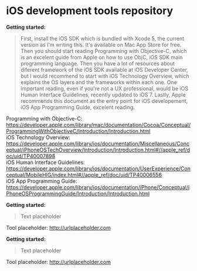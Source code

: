 iOS development tools repository
================================

__Getting started:__

> First, install the iOS SDK which is bundled with Xcode 5, the current version as I'm writing this. It's available on Mac App Store for free. Then you should start reading Programming with Objective-C, which is an excelent guide from Apple on how to use ObjC, iOS SDK main programming language. Then you have a lot of resources about diferent framework of the iOS SDK available at iOS Developer Center, but I would recommend to start with iOS Technology Overview, which explains the OS layers and the frameworks within each one. One important reading, even if you're not a UX professional, would be iOS Human Interface Guidelines, recently updated to iOS 7. Lastly, Apple recommends this document as the entry point for iOS developement, iOS App Programming Guide, excelent reading.  

Programming with Objective-C: https://developer.apple.com/library/mac/documentation/Cocoa/Conceptual/ProgrammingWithObjectiveC/Introduction/Introduction.html  
iOS Technology Overview: https://developer.apple.com/library/ios/documentation/Miscellaneous/Conceptual/iPhoneOSTechOverview/Introduction/Introduction.html#//apple_ref/doc/uid/TP40007898  
iOS Human Interface Guidelines: https://developer.apple.com/library/ios/documentation/UserExperience/Conceptual/MobileHIG/index.html#//apple_ref/doc/uid/TP40006556  
iOS App Programming Guide: https://developer.apple.com/library/ios/documentation/iPhone/Conceptual/iPhoneOSProgrammingGuide/Introduction/Introduction.html  

__Getting started:__

> Text placeholder  

Tool placeholder: http://urlplaceholder.com  

__Getting started:__

> Text placeholder  

Tool placeholder: http://urlplaceholder.com  
